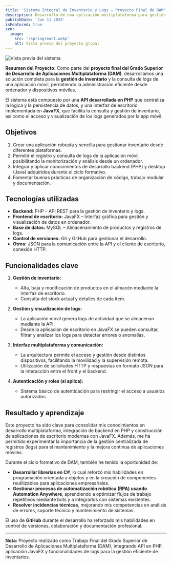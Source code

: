 ```yaml
---
title: 'Sistema Integral de Inventario y Logs – Proyecto Final de DAM'
description: Desarrollo de una aplicación multiplataforma para gestión de inventario y visualización de logs, combinando una API en PHP y una interfaz de escritorio en JavaFX. Proyecto realizado como Trabajo Final de Grado Superior de Desarrollo de Aplicaciones Multiplataforma.
publishDate: 'Jun 11 2025'
isFeatured: true
seo:
  image:
    src: '/springreact.webp'
    alt: Vista previa del proyecto grupal
---
```


![Vista previa del sistema](/captura5.png)

**Resumen del Proyecto:**
Como parte del **proyecto final del Grado Superior de Desarrollo de Aplicaciones Multiplataforma (DAM)**, desarrollamos una solución completa para la **gestión de inventario** y la consulta de logs de una aplicación móvil, permitiendo la administración eficiente desde ordenador y dispositivos móviles.

El sistema está compuesto por una **API desarrollada en PHP** que centraliza la lógica y la persistencia de datos, y una interfaz de escritorio implementada en **JavaFX**, que facilita la consulta y gestión de inventario, así como el acceso y visualización de los logs generados por la app móvil.

## Objetivos

1. Crear una aplicación robusta y sencilla para gestionar inventario desde diferentes plataformas.
2. Permitir el registro y consulta de logs de la aplicación móvil, posibilitando la monitorización y análisis desde un ordenador.
3. Integrar y aplicar conocimientos de desarrollo backend (PHP) y desktop (Java) adquiridos durante el ciclo formativo.
4. Fomentar buenas prácticas de organización de código, trabajo modular y documentación.

## Tecnologías utilizadas

- **Backend:** PHP – API REST para la gestión de inventario y logs.
- **Frontend de escritorio:** JavaFX – Interfaz gráfica para gestión y visualización de datos en ordenador.
- **Base de datos:** MySQL – Almacenamiento de productos y registros de logs.
- **Control de versiones:** Git y GitHub para gestionar el desarrollo.
- **Otros:** JSON para la comunicación entre la API y el cliente de escritorio, conexión HTTP.

## Funcionalidades clave

1. **Gestión de inventario:**
   - Alta, baja y modificación de productos en el almacén mediante la interfaz de escritorio.
   - Consulta del stock actual y detalles de cada ítem.

2. **Gestión y visualización de logs:**
   - La aplicación móvil genera logs de actividad que se almacenan mediante la API.
   - Desde la aplicación de escritorio en JavaFX se pueden consultar, filtrar y analizar los logs para detectar errores o anomalías.

3. **Interfaz multiplataforma y comunicación:**
   - La arquitectura permite el acceso y gestión desde distintos dispositivos, facilitando la movilidad y la supervisión remota.
   - Utilización de solicitudes HTTP y respuestas en formato JSON para la interacción entre el front y el backend.

4. **Autenticación y roles (si aplica):**
   - Sistema básico de autenticación para restringir el acceso a usuarios autorizados.

## Resultado y aprendizaje

Este proyecto ha sido clave para consolidar mis conocimientos en desarrollo multiplataforma, integración de backend en PHP y construcción de aplicaciones de escritorio modernas con JavaFX. Además, me ha permitido experimentar la importancia de la gestión centralizada de registros (logs) para el mantenimiento y la mejora continua de aplicaciones móviles.

Durante el ciclo formativo de DAM, también he tenido la oportunidad de:

- **Desarrollar librerías en C#**, lo cual reforzó mis habilidades en programación orientada a objetos y en la creación de componentes reutilizables para aplicaciones empresariales.
- **Gestionar procesos de automatización robótica (RPA) usando Automation Anywhere**, aprendiendo a optimizar flujos de trabajo repetitivos mediante bots y a integrarlos con sistemas existentes.
- **Resolver incidencias técnicas**, mejorando mis competencias en análisis de errores, soporte técnico y mantenimiento de sistemas.

El uso de **GitHub** durante el desarrollo ha reforzado mis habilidades en control de versiones, colaboración y documentación profesional.

---

**Nota:** Proyecto realizado como Trabajo Final del Grado Superior de Desarrollo de Aplicaciones Multiplataforma (DAM), integrando API en PHP, aplicación JavaFX y funcionalidades de logs para la gestión eficiente de inventarios.
